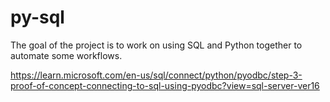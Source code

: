 # py-sql
The goal of the project is to work on using SQL and Python together to automate some workflows.


https://learn.microsoft.com/en-us/sql/connect/python/pyodbc/step-3-proof-of-concept-connecting-to-sql-using-pyodbc?view=sql-server-ver16

